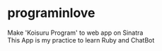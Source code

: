 # programinlove
Make 'Koisuru Program' to web app on Sinatra  
This App is my practice to learn Ruby and ChatBot
